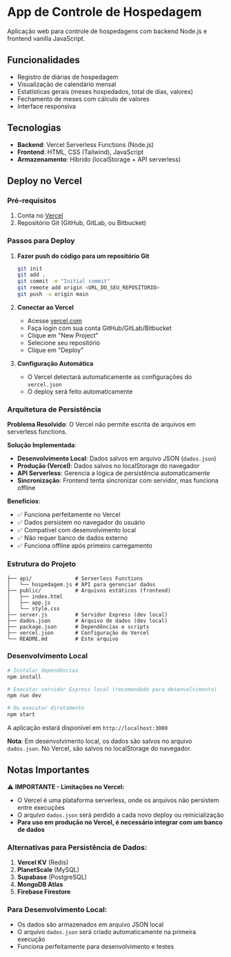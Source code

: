 # App de Controle de Hospedagem

Aplicação web para controle de hospedagens com backend Node.js e frontend vanilla JavaScript.

## Funcionalidades

- Registro de diárias de hospedagem
- Visualização de calendário mensal
- Estatísticas gerais (meses hospedados, total de dias, valores)
- Fechamento de meses com cálculo de valores
- Interface responsiva

## Tecnologias

- **Backend**: Vercel Serverless Functions (Node.js)
- **Frontend**: HTML, CSS (Tailwind), JavaScript
- **Armazenamento**: Híbrido (localStorage + API serverless)

## Deploy no Vercel

### Pré-requisitos

1. Conta no [Vercel](https://vercel.com)
2. Repositório Git (GitHub, GitLab, ou Bitbucket)

### Passos para Deploy

1. **Fazer push do código para um repositório Git**
   ```bash
   git init
   git add .
   git commit -m "Initial commit"
   git remote add origin <URL_DO_SEU_REPOSITORIO>
   git push -u origin main
   ```

2. **Conectar ao Vercel**
   - Acesse [vercel.com](https://vercel.com)
   - Faça login com sua conta GitHub/GitLab/Bitbucket
   - Clique em "New Project"
   - Selecione seu repositório
   - Clique em "Deploy"

3. **Configuração Automática**
   - O Vercel detectará automaticamente as configurações do `vercel.json`
   - O deploy será feito automaticamente

### Arquitetura de Persistência

**Problema Resolvido**: O Vercel não permite escrita de arquivos em serverless functions.

**Solução Implementada**:
- **Desenvolvimento Local**: Dados salvos em arquivo JSON (`dados.json`)
- **Produção (Vercel)**: Dados salvos no localStorage do navegador
- **API Serverless**: Gerencia a lógica de persistência automaticamente
- **Sincronização**: Frontend tenta sincronizar com servidor, mas funciona offline

**Benefícios**:
- ✅ Funciona perfeitamente no Vercel
- ✅ Dados persistem no navegador do usuário
- ✅ Compatível com desenvolvimento local
- ✅ Não requer banco de dados externo
- ✅ Funciona offline após primeiro carregamento

### Estrutura do Projeto

```
├── api/              # Serverless Functions
│   └── hospedagem.js # API para gerenciar dados
├── public/           # Arquivos estáticos (frontend)
│   ├── index.html
│   ├── app.js
│   └── style.css
├── server.js         # Servidor Express (dev local)
├── dados.json        # Arquivo de dados (dev local)
├── package.json      # Dependências e scripts
├── vercel.json       # Configuração do Vercel
└── README.md         # Este arquivo
```

### Desenvolvimento Local

```bash
# Instalar dependências
npm install

# Executar servidor Express local (recomendado para desenvolvimento)
npm run dev

# Ou executar diretamente
npm start
```

A aplicação estará disponível em `http://localhost:3000`

**Nota**: Em desenvolvimento local, os dados são salvos no arquivo `dados.json`. No Vercel, são salvos no localStorage do navegador.

## Notas Importantes

⚠️ **IMPORTANTE - Limitações no Vercel:**
- O Vercel é uma plataforma serverless, onde os arquivos não persistem entre execuções
- O arquivo `dados.json` será perdido a cada novo deploy ou reinicialização
- **Para uso em produção no Vercel, é necessário integrar com um banco de dados**

### Alternativas para Persistência de Dados:

1. **Vercel KV** (Redis)
2. **PlanetScale** (MySQL)
3. **Supabase** (PostgreSQL)
4. **MongoDB Atlas**
5. **Firebase Firestore**

### Para Desenvolvimento Local:
- Os dados são armazenados em arquivo JSON local
- O arquivo `dados.json` será criado automaticamente na primeira execução
- Funciona perfeitamente para desenvolvimento e testes